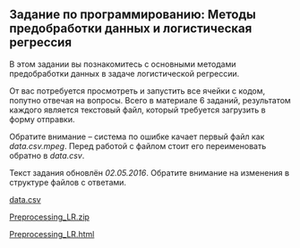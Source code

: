 ## Задание по программированию: Методы предобработки данных и логистическая регрессия ##

В этом задании вы познакомитесь с основными методами предобработки данных в задаче логистической регрессии.

От вас потребуется просмотреть и запустить все ячейки с кодом, попутно отвечая на вопросы. Всего в материале 6 заданий, результатом каждого является текстовый файл, который требуется загрузить в форму отправки.

Обратите внимание – система по ошибке качает первый файл как *data.csv.mpeg*. Перед работой с файлом стоит его переименовать обратно в *data.csv*.

Текст задания обновлён *02.05.2016*. Обратите внимание на изменения в структуре файлов с ответами.

[data.csv](https://github.com/avtomato/Machine-learning-and-data-analysis/blob/master/Course-2-supervised-learning/week-03/01-Programming-Assignment/data.csv)

[Preprocessing_LR.zip](https://github.com/avtomato/Machine-learning-and-data-analysis/blob/master/Course-2-supervised-learning/week-03/01-Programming-Assignment/Preprocessing_LR.ipynb)

[Preprocessing_LR.html](https://github.com/avtomato/Machine-learning-and-data-analysis/blob/master/Course-2-supervised-learning/week-03/01-Programming-Assignment/Preprocessing_LR.html)
